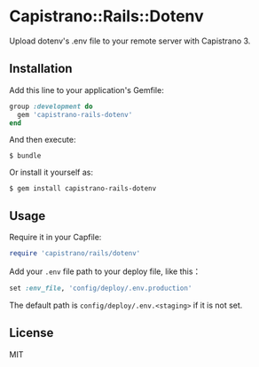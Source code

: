 # Capistrano::Rails::Dotenv

Upload dotenv's .env file to your remote server with Capistrano 3.

## Installation

Add this line to your application's Gemfile:

```ruby
group :development do
  gem 'capistrano-rails-dotenv'
end
```

And then execute:

    $ bundle

Or install it yourself as:

    $ gem install capistrano-rails-dotenv

## Usage

Require it in your Capfile:

```ruby
require 'capistrano/rails/dotenv'
```

Add your ```.env``` file path to your deploy file, like this：

```ruby
set :env_file, 'config/deploy/.env.production'
```
The default path is ```config/deploy/.env.<staging>``` if it is not set.

## License

MIT

